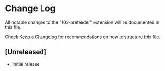 # Change Log

All notable changes to the "10x-pretender" extension will be documented in this file.

Check [Keep a Changelog](http://keepachangelog.com/) for recommendations on how to structure this file.

## [Unreleased]

- Initial release